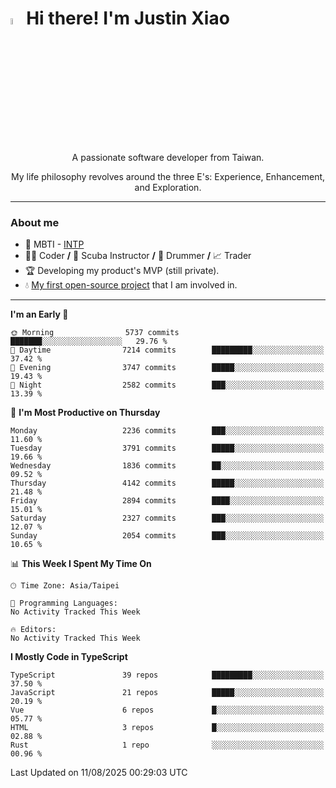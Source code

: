 # <img src="https://media.giphy.com/media/hvRJCLFzcasrR4ia7z/giphy.gif" width="5%">Hi there! I'm Justin Xiao
<p align="center">A passionate software developer from Taiwan.  </p>
<p align="center">My life philosophy revolves around the three E's: Experience, Enhancement, and Exploration.</p>

---
### About me
- 👀 MBTI - [INTP](https://www.16personalities.com/intp-personality)
- 👨‍💻 Coder **/** 🤿 Scuba Instructor **/** 🥁 Drummer **/** 📈 Trader
- 🏆 Developing my product's MVP (still private).
- 💧 [My first open-source project](https://github.com/Game-as-a-Service/Game-Lobby-Web) that I am involved in.

---
<!--START_SECTION:waka-->
**I'm an Early 🐤** 

```text
🌞 Morning                5737 commits        ███████░░░░░░░░░░░░░░░░░░   29.76 % 
🌆 Daytime                7214 commits        █████████░░░░░░░░░░░░░░░░   37.42 % 
🌃 Evening                3747 commits        █████░░░░░░░░░░░░░░░░░░░░   19.43 % 
🌙 Night                  2582 commits        ███░░░░░░░░░░░░░░░░░░░░░░   13.39 % 
```
📅 **I'm Most Productive on Thursday** 

```text
Monday                   2236 commits        ███░░░░░░░░░░░░░░░░░░░░░░   11.60 % 
Tuesday                  3791 commits        █████░░░░░░░░░░░░░░░░░░░░   19.66 % 
Wednesday                1836 commits        ██░░░░░░░░░░░░░░░░░░░░░░░   09.52 % 
Thursday                 4142 commits        █████░░░░░░░░░░░░░░░░░░░░   21.48 % 
Friday                   2894 commits        ████░░░░░░░░░░░░░░░░░░░░░   15.01 % 
Saturday                 2327 commits        ███░░░░░░░░░░░░░░░░░░░░░░   12.07 % 
Sunday                   2054 commits        ███░░░░░░░░░░░░░░░░░░░░░░   10.65 % 
```


📊 **This Week I Spent My Time On** 

```text
🕑︎ Time Zone: Asia/Taipei

💬 Programming Languages: 
No Activity Tracked This Week

🔥 Editors: 
No Activity Tracked This Week
```

**I Mostly Code in TypeScript** 

```text
TypeScript               39 repos            █████████░░░░░░░░░░░░░░░░   37.50 % 
JavaScript               21 repos            █████░░░░░░░░░░░░░░░░░░░░   20.19 % 
Vue                      6 repos             █░░░░░░░░░░░░░░░░░░░░░░░░   05.77 % 
HTML                     3 repos             █░░░░░░░░░░░░░░░░░░░░░░░░   02.88 % 
Rust                     1 repo              ░░░░░░░░░░░░░░░░░░░░░░░░░   00.96 % 
```




 Last Updated on 11/08/2025 00:29:03 UTC
<!--END_SECTION:waka-->

